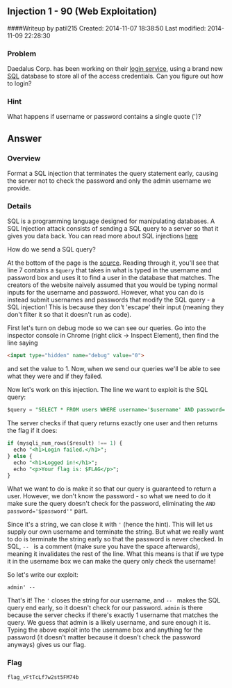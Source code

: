 ## Injection 1 - 90 (Web Exploitation)
####Writeup by patil215
Created: 2014-11-07 18:38:50
Last modified: 2014-11-09 22:28:30

### Problem

Daedalus Corp. has been working on their [login service](http://web2014.picoctf.com/injection1/), using a brand new [SQL](http://www.w3schools.com/sql/sql_intro.asp) database to store all of the access credentials. Can you figure out how to login?

### Hint

What happens if username or password contains a single quote (')?

## Answer

### Overview

Format a SQL injection that terminates the query statement early, causing the server not to check the password and only the admin username we provide.

### Details

SQL is a programming language designed for manipulating databases. A SQL Injection attack consists of sending a SQL query to a server so that it gives you data back. You can read more about SQL injections [here](https://www.owasp.org/index.php/SQL_Injection)

How do we send a SQL query?

At the bottom of the page is the [source](http://web2014.picoctf.com/injection1/login.phps). Reading through it, you'll see that line 7 contains a ```$query``` that takes in what is typed in the username and password box and uses it to find a user in the database that matches. The creators of the website naively assumed that you would be typing normal inputs for the username and password. However, what you can do is instead submit usernames and passwords that modify the SQL query - a SQL injection! This is because they don't 'escape' their input (meaning they don't filter it so that it doesn't run as code).

First let's turn on debug mode so we can see our queries. Go into the inspector console in Chrome (right click -> Inspect Element), then find the line saying

```html
<input type="hidden" name="debug" value="0">
```

and set the value to 1. Now, when we send our queries we'll be able to see what they were and if they failed.

Now let's work on this injection. The line we want to exploit is the SQL query:

```sql
$query = "SELECT * FROM users WHERE username='$username' AND password='$password'";
```

The server checks if that query returns exactly one user and then returns the flag if it does:

```sql
if (mysqli_num_rows($result) !== 1) {
  echo "<h1>Login failed.</h1>";
} else {
  echo "<h1>Logged in!</h1>";
  echo "<p>Your flag is: $FLAG</p>";
}
```

What we want to do is make it so that our query is guaranteed to return a user. However, we don't know the password - so what we need to do it make sure the query doesn't check for the password, eliminating the ``` AND password='$password'" ``` part.

Since it's a string, we can close it with ```'``` (hence the hint). This will let us supply our own username and terminate the string. But what we really want to do is terminate the string early so that the password is never checked. In SQL, ```-- ``` is a comment (make sure you have the space afterwards), meaning it invalidates the rest of the line. What this means is that if we type it in the username box we can make the query only check the username!

So let's write our exploit:

```
admin' --
```

That's it! The ```'``` closes the string for our username, and ```-- ``` makes the SQL query end early, so it doesn't check for our password. ```admin``` is there because the server checks if there's exactly 1 username that matches the query. We guess that admin is a likely username, and sure enough it is. Typing the above exploit into the username box and anything for the password (it doesn't matter because it doesn't check the password anyways) gives us our flag.


### Flag

    flag_vFtTcLf7w2st5FM74b

